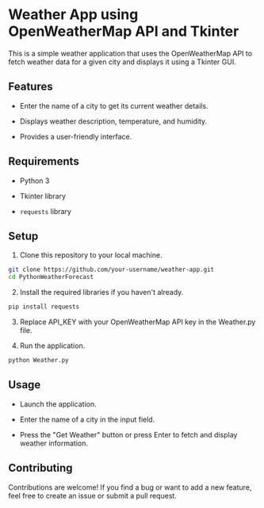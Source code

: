 # Weather App using OpenWeatherMap API and Tkinter

This is a simple weather application that uses the OpenWeatherMap API to fetch weather data for a given city and displays it using a Tkinter GUI.

## Features

- Enter the name of a city to get its current weather details.
  
- Displays weather description, temperature, and humidity.
  
- Provides a user-friendly interface.

## Requirements

- Python 3
  
- Tkinter library
  
- `requests` library

## Setup

1. Clone this repository to your local machine.

```bash
git clone https://github.com/your-username/weather-app.git
cd PythonWeatherForecast
```

2. Install the required libraries if you haven't already.

```bash
pip install requests
```

3. Replace API_KEY with your OpenWeatherMap API key in the Weather.py file.

4. Run the application.

```bash
python Weather.py
```

## Usage
- Launch the application.
  
- Enter the name of a city in the input field.
  
- Press the "Get Weather" button or press Enter to fetch and display weather information.

## Contributing

Contributions are welcome! If you find a bug or want to add a new feature, feel free to create an issue or submit a pull request.
